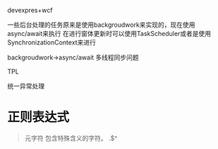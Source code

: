 devexpres+wcf

一些后台处理的任务原来是使用backgroudwork来实现的，现在使用async/await来执行
在进行窗体更新时可以使用TaskScheduler或者是使用SynchronizationContext来进行


backgroudwork->async/await
多线程同步问题

TPL

统一异常处理

# 正则表达式
>元字符
包含特殊含义的字符。
.$^